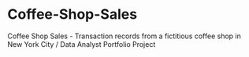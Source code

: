 # Coffee-Shop-Sales
Coffee Shop Sales - Transaction records from a fictitious coffee shop in New York City / Data Analyst Portfolio Project
